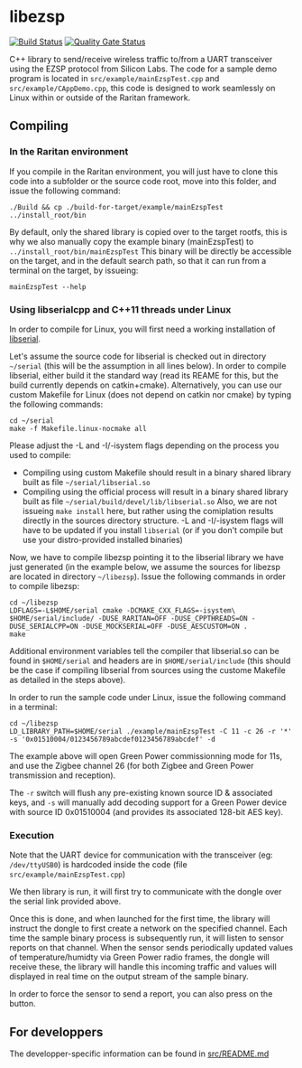# libezsp
[![Build Status](https://travis-ci.org/Legrandgroup/libezsp.svg?branch=master)](https://travis-ci.org/Legrandgroup/libezsp)
[![Quality Gate Status](https://sonarcloud.io/api/project_badges/measure?project=legrandgroup_libezsp&metric=alert_status)](https://sonarcloud.io/dashboard?id=legrandgroup_libezsp)

C++ library to send/receive wireless traffic to/from a UART transceiver using the EZSP protocol from Silicon Labs.
The code for a sample demo program is located in `src/example/mainEzspTest.cpp` and `src/example/CAppDemo.cpp`, this code is designed to work seamlessly on Linux within or outside of the Raritan framework.

## Compiling

### In the Raritan environment

If you compile in the Raritan environment, you will just have to clone this code into a subfolder or the source code root, move into this folder, and issue the following command:
```
./Build && cp ./build-for-target/example/mainEzspTest ../install_root/bin
```

By default, only the shared library is copied over to the target rootfs, this is why we also manually copy the example binary (mainEzspTest) to `../install_root/bin/mainEzspTest`
This binary will be directly be accessible on the target, and in the default search path, so that it can run from a terminal on the target, by issueing:
```
mainEzspTest --help
```

### Using libserialcpp and C++11 threads under Linux

In order to compile for Linux, you will first need a working installation of [libserial](https://github.com/Legrandgroup/serial).

Let's assume the source code for libserial is checked out in directory `~/serial` (this will be the assumption in all lines below).
In order to compile libserial, either build it the standard way (read its REAME for this, but the build currently depends on catkin+cmake).
Alternatively, you can use our custom Makefile for Linux (does not depend on catkin nor cmake) by typing the following commands:
```
cd ~/serial
make -f Makefile.linux-nocmake all
```

Please adjust the -L and -I/-isystem flags depending on the process you used to compile:
* Compiling using custom Makefile should result in a binary shared library built as file `~/serial/libserial.so`
* Compiling using the official process will result in a binary shared library built as file `~/serial/build/devel/lib/libserial.so`
Also, we are not issueing `make install` here, but rather using the comiplation results directly in the sources directory structure. -L and -I/-isystem flags will have to be updated if you install `libserial` (or if you don't compile but use your distro-provided installed binaries)

Now, we have to compile libezsp pointing it to the libserial library we have just generated (in the example below, we assume the sources for libezsp are located in directory `~/libezsp`).
Issue the following commands in order to compile libezsp:
```
cd ~/libezsp
LDFLAGS=-L$HOME/serial cmake -DCMAKE_CXX_FLAGS=-isystem\ $HOME/serial/include/ -DUSE_RARITAN=OFF -DUSE_CPPTHREADS=ON -DUSE_SERIALCPP=ON -DUSE_MOCKSERIAL=OFF -DUSE_AESCUSTOM=ON .
make
```

Additional environment variables tell the compiler that libserial.so can be found in `$HOME/serial` and headers are in `$HOME/serial/include` (this should be the case if compiling libserial from sources using the custome Makefile as detailed in the steps above).

In order to run the sample code under Linux, issue the following command in a terminal:
```
cd ~/libezsp
LD_LIBRARY_PATH=$HOME/serial ./example/mainEzspTest -C 11 -c 26 -r '*' -s '0x01510004/0123456789abcdef0123456789abcdef' -d
```

The example above will open Green Power commissionning mode for 11s, and use the Zigbee channel 26 (for both Zigbee and Green Power transmission and reception).

The `-r` switch will flush any pre-existing known source ID & associated keys, and `-s` will manually add decoding support for a Green Power device with source ID 0x01510004 (and provides its associated 128-bit AES key).

### Execution

Note that the UART device for communication with the transceiver (eg: `/dev/ttyUSB0`) is hardcoded inside the code (file `src/example/mainEzspTest.cpp`)

We then library is run, it will first try to communicate with the dongle over the serial link provided above.

Once this is done, and when launched for the first time, the library will instruct the dongle to first create a network on the specified channel.
Each time the sample binary process is subsequently run, it will listen to sensor reports on that channel.
When the sensor sends periodically updated values of temperature/humidty via Green Power radio frames, the dongle will receive these, the library will handle this incoming traffic and values will displayed in real time on the output stream of the sample binary.

In order to force the sensor to send a report, you can also press on the button.

## For developpers

The developper-specific information can be found in [src/README.md](src/README.md)
